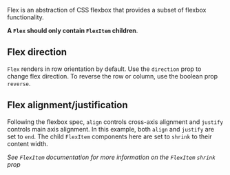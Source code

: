 Flex is an abstraction of CSS flexbox that provides a subset of flexbox functionality.

**A `Flex` should only contain `FlexItem` children**.

## Flex direction
`Flex` renders in row orientation by default. Use the `direction` prop to change flex direction. To reverse the row or column, use the boolean prop `reverse`.

## Flex alignment/justification
Following the flexbox spec, `align` controls cross-axis alignment and `justify` controls main axis alignment. In this example, both `align` and `justify` are set to `end`. The child
`FlexItem` components here are set to `shrink` to their content width.

_See `FlexItem` documentation for more information on the `FlexItem` `shrink` prop_

